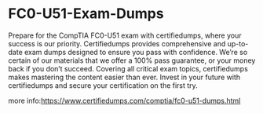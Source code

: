 # FC0-U51-Exam-Dumps
Prepare for the CompTIA FC0-U51 exam with certifiedumps, where your success is our priority. Certifiedumps provides comprehensive and up-to-date exam dumps designed to ensure you pass with confidence. We’re so certain of our materials that we offer a 100% pass guarantee, or your money back if you don’t succeed. Covering all critical exam topics, certifiedumps makes mastering the content easier than ever. Invest in your future with certifiedumps and secure your certification on the first try.

more info:https://www.certifiedumps.com/comptia/fc0-u51-dumps.html
